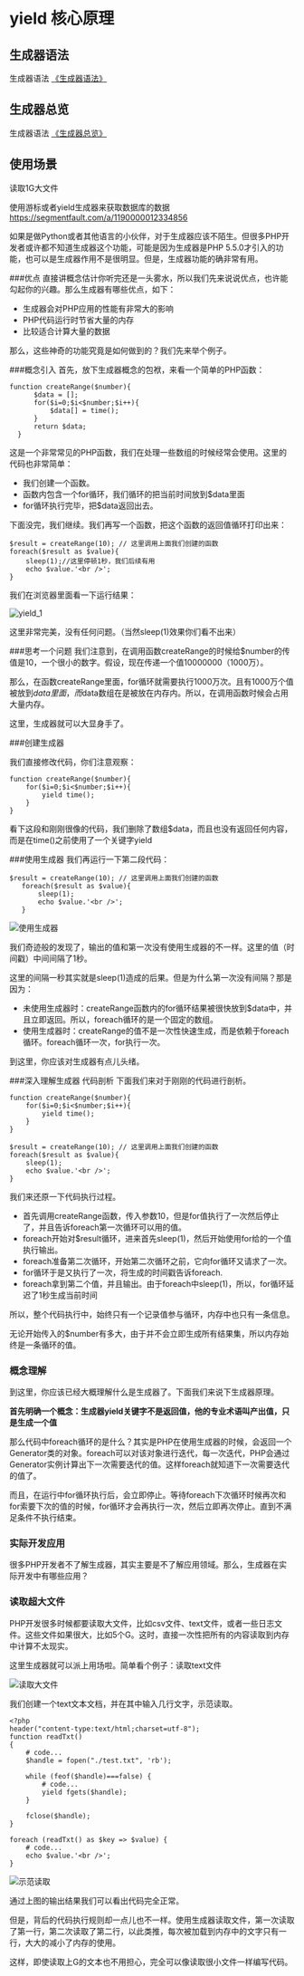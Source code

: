 # yield 核心原理

## 生成器语法

生成器语法 [《生成器语法》](https://www.php.net/manual/zh/language.generators.syntax.php)

## 生成器总览

生成器语法 [《生成器总览》](https://www.php.net/manual/zh/language.generators.overview.php)

## 使用场景

读取1G大文件

使用游标或者yield生成器来获取数据库的数据 https://segmentfault.com/a/1190000012334856

如果是做Python或者其他语言的小伙伴，对于生成器应该不陌生。但很多PHP开发者或许都不知道生成器这个功能，可能是因为生成器是PHP 5.5.0才引入的功能，也可以是生成器作用不是很明显。但是，生成器功能的确非常有用。

###优点
直接讲概念估计你听完还是一头雾水，所以我们先来说说优点，也许能勾起你的兴趣。那么生成器有哪些优点，如下：

- 生成器会对PHP应用的性能有非常大的影响
- PHP代码运行时节省大量的内存
- 比较适合计算大量的数据

那么，这些神奇的功能究竟是如何做到的？我们先来举个例子。

###概念引入
首先，放下生成器概念的包袱，来看一个简单的PHP函数：
```
function createRange($number){
      $data = [];
      for($i=0;$i<$number;$i++){
          $data[] = time();
      }
      return $data;
  }
```

这是一个非常常见的PHP函数，我们在处理一些数组的时候经常会使用。这里的代码也非常简单：

- 我们创建一个函数。
- 函数内包含一个for循环，我们循环的把当前时间放到$data里面
- for循环执行完毕，把$data返回出去。

下面没完，我们继续。我们再写一个函数，把这个函数的返回值循环打印出来：

```
$result = createRange(10); // 这里调用上面我们创建的函数
foreach($result as $value){
    sleep(1);//这里停顿1秒，我们后续有用
    echo $value.'<br />';
}
```

我们在浏览器里面看一下运行结果：

![yield_1](assets/循环打印.png)

这里非常完美，没有任何问题。（当然sleep(1)效果你们看不出来）

###思考一个问题
我们注意到，在调用函数createRange的时候给$number的传值是10，一个很小的数字。假设，现在传递一个值10000000（1000万）。

那么，在函数createRange里面，for循环就需要执行1000万次。且有1000万个值被放到$data里面，而$data数组在是被放在内存内。所以，在调用函数时候会占用大量内存。

这里，生成器就可以大显身手了。

###创建生成器

我们直接修改代码，你们注意观察：
```
function createRange($number){
    for($i=0;$i<$number;$i++){
        yield time();
    }
}

```

看下这段和刚刚很像的代码，我们删除了数组$data，而且也没有返回任何内容，而是在time()之前使用了一个关键字yield

###使用生成器
我们再运行一下第二段代码：

```
$result = createRange(10); // 这里调用上面我们创建的函数
   foreach($result as $value){
       sleep(1);
       echo $value.'<br />';
   }
```

![使用生成器](./assets/使用生成器.png)


我们奇迹般的发现了，输出的值和第一次没有使用生成器的不一样。这里的值（时间戳）中间间隔了1秒。

这里的间隔一秒其实就是sleep(1)造成的后果。但是为什么第一次没有间隔？那是因为：

- 未使用生成器时：createRange函数内的for循环结果被很快放到$data中，并且立即返回。所以，foreach循环的是一个固定的数组。
- 使用生成器时：createRange的值不是一次性快速生成，而是依赖于foreach循环。foreach循环一次，for执行一次。

到这里，你应该对生成器有点儿头绪。

###深入理解生成器
代码剖析
下面我们来对于刚刚的代码进行剖析。

```
function createRange($number){
    for($i=0;$i<$number;$i++){
        yield time();
    }
}

$result = createRange(10); // 这里调用上面我们创建的函数
foreach($result as $value){
    sleep(1);
    echo $value.'<br />';
}
```

我们来还原一下代码执行过程。

- 首先调用createRange函数，传入参数10，但是for值执行了一次然后停止了，并且告诉foreach第一次循环可以用的值。
- foreach开始对$result循环，进来首先sleep(1)，然后开始使用for给的一个值执行输出。
- foreach准备第二次循环，开始第二次循环之前，它向for循环又请求了一次。
- for循环于是又执行了一次，将生成的时间戳告诉foreach.
- foreach拿到第二个值，并且输出。由于foreach中sleep(1)，所以，for循环延迟了1秒生成当前时间

所以，整个代码执行中，始终只有一个记录值参与循环，内存中也只有一条信息。

无论开始传入的$number有多大，由于并不会立即生成所有结果集，所以内存始终是一条循环的值。

### 概念理解
到这里，你应该已经大概理解什么是生成器了。下面我们来说下生成器原理。

**首先明确一个概念：生成器yield关键字不是返回值，他的专业术语叫产出值，只是生成一个值**

那么代码中foreach循环的是什么？其实是PHP在使用生成器的时候，会返回一个Generator类的对象。foreach可以对该对象进行迭代，每一次迭代，PHP会通过Generator实例计算出下一次需要迭代的值。这样foreach就知道下一次需要迭代的值了。

而且，在运行中for循环执行后，会立即停止。等待foreach下次循环时候再次和for索要下次的值的时候，for循环才会再执行一次，然后立即再次停止。直到不满足条件不执行结束。

### 实际开发应用
很多PHP开发者不了解生成器，其实主要是不了解应用领域。那么，生成器在实际开发中有哪些应用？

### 读取超大文件
PHP开发很多时候都要读取大文件，比如csv文件、text文件，或者一些日志文件。这些文件如果很大，比如5个G。这时，直接一次性把所有的内容读取到内存中计算不太现实。

这里生成器就可以派上用场啦。简单看个例子：读取text文件

![读取大文件](./assets/读取大文件.png)

我们创建一个text文本文档，并在其中输入几行文字，示范读取。

```
<?php
header("content-type:text/html;charset=utf-8");
function readTxt()
{
    # code...
    $handle = fopen("./test.txt", 'rb');

    while (feof($handle)===false) {
        # code...
        yield fgets($handle);
    }

    fclose($handle);
}

foreach (readTxt() as $key => $value) {
    # code...
    echo $value.'<br />';
}

```
![示范读取](./assets/示范读取.png)

通过上图的输出结果我们可以看出代码完全正常。

但是，背后的代码执行规则却一点儿也不一样。使用生成器读取文件，第一次读取了第一行，第二次读取了第二行，以此类推，每次被加载到内存中的文字只有一行，大大的减小了内存的使用。

这样，即使读取上G的文本也不用担心，完全可以像读取很小文件一样编写代码。